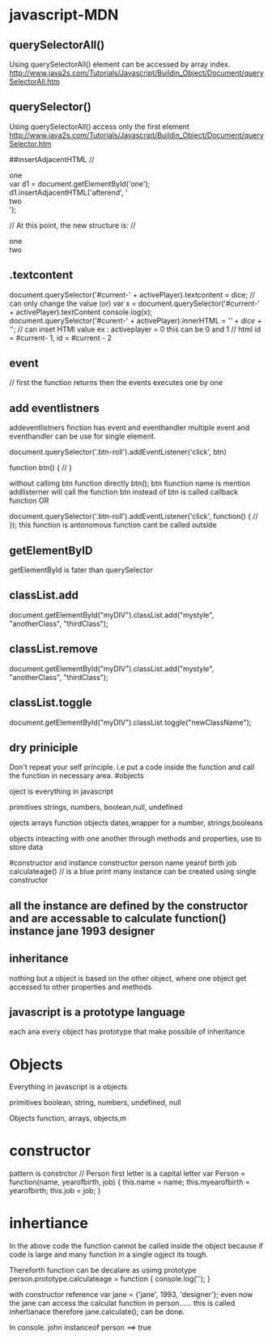# javascript-MDN

## querySelectorAll() 

Using querySelectorAll() element can be accessed by array index.
http://www.java2s.com/Tutorials/Javascript/Buildin_Object/Document/querySelectorAll.htm

## querySelector() 
Using querySelectorAll() access only the first element
http://www.java2s.com/Tutorials/Javascript/Buildin_Object/Document/querySelector.htm

##insertAdjacentHTML
// <div id="one">one</div>
var d1 = document.getElementById('one');
d1.insertAdjacentHTML('afterend', '<div id="two">two</div>');

// At this point, the new structure is:
// <div id="one">one</div><div id="two">two</div>

## .textcontent
document.querySelector('#current-' + activePlayer).textcontent = dice; // can only change the value
(or)
var x = document.querySelector('#current-' + activePlayer).textContent
console.log(x);
document.querySelector('#curent-' + activePlayer).innerHTML = '<em>' + dice + '</em>';  // can inset HTMl value
ex : activeplayer = 0 this can be  0 and 1 //  html id = #current- 1, id = #current - 2

## event
// first the function returns then the events executes one by one

## add eventlistners
addeventlistners finction has event and eventhandler
multiple event and eventhandler can be use for single element.

document.querySelector('.btn-roll').addEventListener('click', btn)

function btn()
{
//
}

without callimg btn function directly btn(); btn fiunction name is mention addlisterner will call the function btn instead of btn is called callback function 
OR

document.querySelector('.btn-roll').addEventListener('click', function()
{
//
}); 
this function is antonomous function cant be called outside 


## getElementByID
getElementById is fater than querySelector

## classList.add
 document.getElementById("myDIV").classList.add("mystyle", "anotherClass", "thirdClass");
 
## classList.remove
document.getElementById("myDIV").classList.add("mystyle", "anotherClass", "thirdClass");
## classList.toggle
document.getElementById("myDIV").classList.toggle("newClassName");

## dry priniciple

Don't repeat your self principle. i.e put a code inside the function and call the function in necessary area.
#objects

oject is everything in javascript

primitives
strings, numbers, boolean,null, undefined 

ojects
arrays
function
objects
dates,wrapper for a number, strings,booleans

objects inteacting with one another through methods and properties, use to store data

#constructor and instance
constructor 
person
name
yearof birth
job
calculateage()  // is a blue print
many instance can be created using single constructor 

all the instance are defined  by the constructor and are accessable to calculate function()
instance
jane
1993
designer
-----------------
## inheritance

nothing but a object is  based  on the other object, where one object get accessed to other properties and methods

## javascript is a prototype language
each ana every object has prototype that make possible of inheritance

# Objects
Everything in javascript is a objects

primitives
boolean, string, numbers, undefined, null

Objects
function, arrays, objects,m

# constructor
pattern is constrctor // Person first letter is a capital letter 
 var Person = function(name, yearofbirth, job)
 { this.name = name;
  this.myearofbirth = yearofbirth;
  this.job = job;
 }
 
 
 # inhertiance
 In the above code the function cannot be called inside the object because if code is large and many function in a single ogject its tough.
 
 Thereforth function can be decalare as usimg prototype
 person.prototype.calculateage = function
 {
 console.log('');
 }
 
 with constructor reference 
 var jane = {'jane', 1993, 'designer'};
 even now the jane  can access the calculat function in person...... this is called inhertianace
 therefore jane.calculate(); can be done.
 
 
 In console. 
 john  instanceof person   ==> true
 


